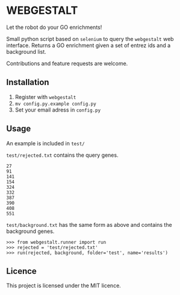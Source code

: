 WEBGESTALT
=========
Let the robot do your GO enrichments!

Small python script based on `selenium` to query the `webgestalt` web interface.
Returns a GO enrichment given a set of entrez ids and a background list.

Contributions and feature requests are welcome.

Installation
------------

1. Register with `webgestalt`
2. `mv config.py.example config.py`
3. Set your email adress in `config.py`

Usage
------------
An example is included in `test/`

`test/rejected.txt` contains the query genes.
  
    27
    91
    141
    154
    324
    332
    387
    390
    408
    551

`test/background.txt` has the same form as above and contains the background genes.

    >>> from webgestalt.runner import run
    >>> rejected = 'test/rejected.txt'
    >>> run(rejected, background, folder='test', name='results')

Licence
------------
This project is licensed under the MIT licence.
